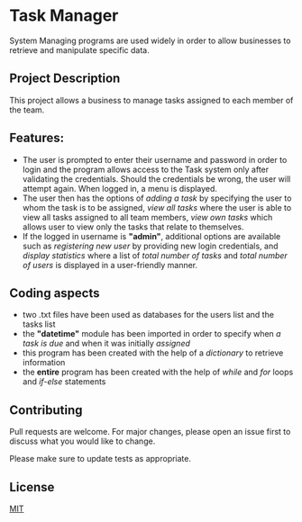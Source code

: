 # Task Manager

System Managing programs are used widely in order to allow businesses to retrieve and manipulate specific data.
## Project Description
This project allows a business to manage tasks assigned to each member of the team.
## Features:
* The user is prompted to enter their username and password in order to login and the program allows access to the Task system only after validating the credentials. Should the credentials be wrong, the user will attempt again. When logged in, a menu is displayed. 
* The user then has the options of *adding a task* by specifying the user to whom the task is to be assigned, *view all tasks* where the user is able to view all tasks assigned to all team members, *view own tasks* which allows user to view only the tasks that relate to themselves.
* If the logged in username is **"admin"**, additional options are available such as *registering new user* by providing new login credentials, and *display statistics* where a list of *total number of tasks* and *total number of users* is displayed in a user-friendly manner.

## Coding aspects
* two .txt files have been used as databases for the users list and the tasks list
* the **"datetime"** module has been imported in order to specify when *a task is due* and when it was initially *assigned*
* this program has been created with the help of a *dictionary* to retrieve information
* the **entire** program has been created with the help of *while* and *for* loops and *if-else* statements

## Contributing

Pull requests are welcome. For major changes, please open an issue first
to discuss what you would like to change.

Please make sure to update tests as appropriate.

## License

[MIT](https://choosealicense.com/licenses/mit/)
